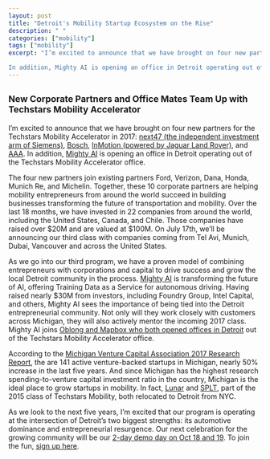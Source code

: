 ```yaml
---
layout: post
title: "Detroit's Mobility Startup Ecosystem on the Rise"
description: " "
categories: ["mobility"]
tags: ["mobility"]
excerpt: "I’m excited to announce that we have brought on four new partners for the Techstars Mobility Accelerator in 2017: next47 (the independent investment arm of Siemens), Bosch, InMotion (powered by Jaguar Land Rover), and AAA.

In addition, Mighty AI is opening an office in Detroit operating out of the Techstars Mobility Accelerator office."
---
```

<h2 class="sub-title"><small>New Corporate Partners and Office Mates Team Up with Techstars Mobility Accelerator</small></h2>

I&rsquo;m excited to announce that we have brought on four new partners for the Techstars Mobility Accelerator in 2017: <a href="https://www.next47.com/">next47 (the independent investment arm of Siemens)</a>, <a href="http://www.bosch.us/">Bosch</a>, <a href="https://www.inmotionventures.com/">InMotion (powered by Jaguar Land Rover)</a>, and <a href="http://aaa.com">AAA</a>. In addition, <a href="https://mty.ai/">Mighty AI</a> is opening an office in Detroit operating out of the Techstars Mobility Accelerator office.

The four new partners join existing partners Ford, Verizon, Dana, Honda, Munich Re, and Michelin. Together, these 10 corporate partners are helping mobility entrepreneurs from around the world succeed in building businesses transforming the future of transportation and mobility. Over the last 18 months, we have invested in 22 companies from around the world, including the United States, Canada, and Chile. Those companies have raised over $20M and are valued at $100M. On July 17th, we&rsquo;ll be announcing our third class with companies coming from Tel Avi, Munich, Dubai, Vancouver and across the United States.

As we go into our third program, we have a proven model of combining entrepreneurs with corporations and capital to drive success and grow the local Detroit community in the process. <a href="https://mty.ai/">Mighty AI</a> is transforming the future of AI, offering Training Data as a Service for autonomous driving. Having raised nearly $30M from investors, including Foundry Group, Intel Capital, and others, Mighty AI sees the importance of being tied into the Detroit entrepreneurial community. Not only will they work closely with customers across Michigan, they will also actively mentor the incoming 2017 class. Mighty AI joins <a href="http://tedserbinski.com/mobility/strengthening-collaboration-between-startups-automotive-industry-in-detroit/">Oblong and Mapbox who both opened offices in Detroit</a> out of the Techstars Mobility Accelerator office.

According to the <a href="http://michiganvca.org/research/research-report/">Michigan Venture Capital Association 2017 Research Report</a>, the are 141 active venture-backed startups in Michigan, nearly 50% increase in the last five years. And since Michigan has the highest research spending-to-venture capital investment ratio in the country, Michigan is the ideal place to grow startups in mobility. In fact, <a href="http://joinlunar.com">Lunar</a> and <a href="http://splt.io/">SPLT</a>, part of the 2015 class of Techstars Mobility, both relocated to Detroit from NYC.

As we look to the next five years, I&rsquo;m excited that our program is operating at the intersection of Detroit&rsquo;s two biggest strengths: its automotive dominance and entrepreneurial resurgence. Our next celebration for the growing community will be our <a href="http://tedserbinski.com/mobility/expanding-techstars-mobility-demo-day-with-autoblogs-upshift-conference/">2-day demo day on Oct 18 and 19</a>. To join the fun, <a href="https://docs.google.com/forms/d/e/1FAIpQLSe4NM6gfQ15bcclA-gBMzxx6XCu3torVnwU68u7H2MZWQBnqA/viewform">sign up here</a>.
